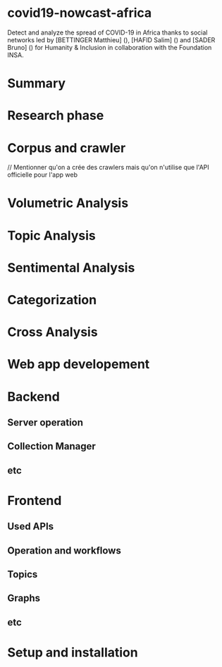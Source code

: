 # covid19-nowcast-africa
Detect and analyze the spread of COVID-19 in Africa thanks to social networks led by [BETTINGER Matthieu] (), [HAFID Salim] () and [SADER Bruno] () for Humanity & Inclusion in collaboration with the Foundation INSA.

# Summary
# Research phase
# Corpus and crawler
// Mentionner qu'on a crée des crawlers mais qu'on n'utilise que l'API officielle pour l'app web
# Volumetric Analysis
# Topic Analysis
# Sentimental Analysis
# Categorization
# Cross Analysis
# Web app developement
# Backend
## Server operation
## Collection Manager
## etc
# Frontend
## Used APIs
## Operation and workflows
## Topics
## Graphs
## etc
# Setup and installation
